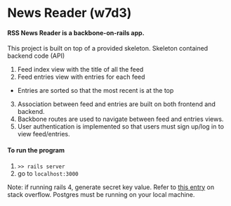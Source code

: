 # News Reader (w7d3)

#### RSS News Reader is a backbone-on-rails app.
This project is built on top of a provided skeleton. Skeleton contained backend code (API)

1. Feed index view with the title of all the feed
2. Feed entries view with entries for each feed
  - Entries are sorted so that the most recent is at the top
3. Association between feed and entries are built on both frontend and backend.
4. Backbone routes are used to navigate between feed and entries views.
5. User authentication is implemented so that users must sign up/log in to view feed/entries.

#### To run the program
1. `>> rails server`
2. go to `localhost:3000`

Note: if running rails 4, generate secret key value. Refer to [this entry] on stack overflow. Postgres must be running on your local machine.

[this entry]: http://stackoverflow.com/questions/22268669/deprecation-warning-you-didnt-set-config-secret-key-base

